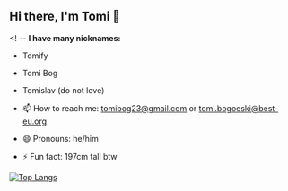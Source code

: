 ## Hi there, I'm Tomi 👋

<!  --
**I have many nicknames:**
- Tomify
- Tomi Bog
- Tomislav (do not love)

- 📫 How to reach me: tomibog23@gmail.com or tomi.bogoeski@best-eu.org
- 😄 Pronouns: he/him
- ⚡ Fun fact: 197cm tall btw

[![Top Langs](https://github-readme-stats.vercel.app/api/top-langs/?username=tomi-beep)](https://github.com/anuraghazra/github-readme-stats)
